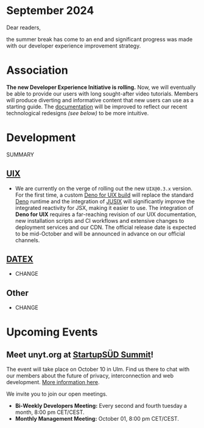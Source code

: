 # September 2024

Dear readers,

the summer break has come to an end and significant progress was made with our developer experience improvement strategy.

# Association

**The new Developer Experience Initiative is rolling.** Now, we will eventually be able to provide our users with long sought-after
video tutorials. Members will produce diverting and informative content that new users can use as a starting guide. The [documentation](https://docs.unyt.org)
will be improved to reflect our recent technological redesigns *(see below)* to be more intuitive.

# Development
SUMMARY

## [UIX](https://github.com/unyt-org/uix/pulls?q=is:closed%20created:2024-08-01..2024-08-31)
* We are currently on the verge of rolling out the new `UIX@0.3.x` version. For the first time, a custom [Deno for UIX build](https://github.com/unyt-org/deno) will replace the standard [Deno](https://deno.com) runtime and the integration of [JUSIX](https://github.com/unyt-org/jusix) will significantly improve the integrated reactivity for JSX, making it easier to use. The integration of **Deno for UIX** requires a far-reaching revision of our UIX documentation, new installation scripts and CI workflows and extensive changes to deployment services and our CDN. The official release date is expected to be mid-October and will be announced in advance on our official channels.


## [DATEX](https://github.com/unyt-org/datex-core-js-legacy/pulls?q=is:closed%20created:2024-08-01..2024-08-31)
* CHANGE

## Other
* CHANGE

# Upcoming Events 

## Meet unyt.org at [StartupSÜD Summit](https://startupsued.de/summit/)!
The event will take place on October 10 in Ulm. Find us there to chat with our members about the future of privacy,
interconnection and web development. [More information here](https://startupsued.de/summit/).

We invite you to join our open meetings.

* **Bi-Weekly Developers Meeting:** Every second and fourth tuesday a month, 8:00 pm CET/CEST.
* **Monthly Management Meeting:** October 01, 8:00 pm CET/CEST.
